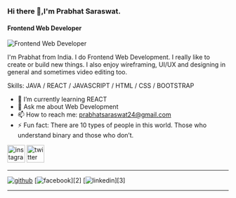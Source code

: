 ### Hi there 👋,I'm Prabhat Saraswat.
#### Frontend Web Developer
![Frontend Web Developer](https://pbs.twimg.com/profile_banners/851454733365772289/1642696623/600x200 )

I'm Prabhat from India. I do Frontend Web Development.
I really like to create or build new things. I also enjoy wireframing, UI/UX and designing in general and sometimes video editing too.

Skills: JAVA / REACT / JAVASCRIPT / HTML / CSS / BOOTSTRAP

- 🌱 I’m currently learning REACT  
- 💬 Ask me about Web Development  
- 📫 How to reach me: prabhatsaraswat24@gmail.com 
- ⚡ Fun fact: There are 10 types of people in this world. Those who understand binary and those who don’t. 




[<img src='https://cdn.jsdelivr.net/npm/simple-icons@3.0.1/icons/instagram.svg' alt='instagram' height='40'>](https://www.instagram.com/https://www.instagram.com/saraswat__prabhat//)  [<img src='https://cdn.jsdelivr.net/npm/simple-icons@3.0.1/icons/twitter.svg' alt='twitter' height='40'>](https://twitter.com/https://twitter.com/PrabhatSar10)  



<!-- [![Anurag's GitHub stats](https://github-readme-stats.vercel.app/api?username=prabhat1001)](https://github.com/anuraghazra/github-readme-stats) -->


<!-- Links -->
---

[![github](https://cloud.githubusercontent.com/assets/17016297/18839843/0e06a67a-83d2-11e6-993a-b35a182500e0.png)](https://github.com/prabhat1001)
[![facebook](https://cloud.githubusercontent.com/assets/17016297/18839836/0a06deb4-83d2-11e6-8078-1d0974af0f63.png)][2]
[![linkedin](https://cloud.githubusercontent.com/assets/17016297/18839848/0fc7e74e-83d2-11e6-8c6a-277fc9d6e067.png)][3]

---
























<!--
**prabhat1001/prabhat1001** is a ✨ _special_ ✨ repository because its `README.md` (this file) appears on your GitHub profile.

Here are some ideas to get you started:

- 🔭 I’m currently working on ...
- 🌱 I’m currently learning ...
- 👯 I’m looking to collaborate on ...
- 🤔 I’m looking for help with ...
- 💬 Ask me about ...
- 📫 How to reach me: ...
- 😄 Pronouns: ...
- ⚡ Fun fact: ...
-->
